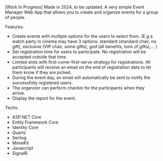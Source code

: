 [Work In Progress] Made in 2024, to be updated.
A very simple Event Manager Web App that allows you to create and organize events for a group of people. 

Features:
- Create events with multiple options for the users to select from. (E.g a watch party in cinema may have 3 options: standard (standard chair, no gift), exclusive (VIP chair, some gifts), god (all benefits, tons of gifts),... )
- Set registration time for users to participate. No registration will be accepted outside that time.
- Limited slots with first-come-first-serve strategy for registrations. All participants will receive an email on the end of registration date to let them know if they are picked.
- During the event day, an email will automatically be sent to notify the successfully registered users.
- The organizer can perform checkin for the participants when they arrive.
- Display the report for the event.

Techs:
- ASP.NET Core
- Entity Framework Core
- Identity Core
- Quartz
- Serilog
- MimeKit
- Javascript
- SignalR

